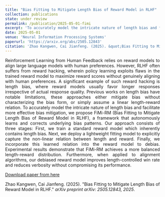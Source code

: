 ```yaml
---
title: "Bias Fitting to Mitigate Length Bias of Reward Model in RLHF"
collection: publications
state: under review
permalink: /publication/2025-05-01-fimi
excerpt: 'To accurately model the intricate nature of length bias and facilitate more effective bias mitigation, it proposes FiMi-RM (Bias Fitting to Mitigate Length Bias of Reward Model in RLHF), a framework that autonomously learns and corrects underlying bias patterns.'
date: 2025-05-01
venue: 'Neural Information Processing Systems'
paperurl: 'https://arxiv.org/abs/2505.12843'
citation: 'Zhao Kangwen, Cai Jianfeng. (2025). &quot;Bias Fitting to Mitigate Length Bias of Reward Model in RLHF.&quot; <i>arXiv preprint arXiv: 2505.12843, 2025</i>.'
---
```

<p style="text-align:justify; text-justify:inter-ideograph;">Reinforcement Learning from Human Feedback relies on reward models to align large language models with human preferences. However, RLHF often suffers from reward hacking, wherein policy learning exploits flaws in the trained reward model to maximize reward scores without genuinely aligning with human preferences. A significant example of such reward hacking is length bias, where reward models usually favor longer responses irrespective of actual response quality. Previous works on length bias have notable limitations, these approaches either mitigate bias without characterizing the bias form, or simply assume a linear length-reward relation. To accurately model the intricate nature of length bias and facilitate more effective bias mitigation, we propose FiMi-RM (Bias Fitting to Mitigate Length Bias of Reward Model in RLHF), a framework that autonomously learns and corrects underlying bias patterns. Our approach consists of three stages: First, we train a standard reward model which inherently contains length bias. Next, we deploy a lightweight fitting model to explicitly capture the non-linear relation between length and reward. Finally, we incorporate this learned relation into the reward model to debias. Experimental results demonstrate that FiMi-RM achieves a more balanced length-reward distribution. Furthermore, when applied to alignment algorithms, our debiased reward model improves length-controlled win rate and reduces verbosity without compromising its performance.</p>

[Download paper from here](https://arxiv.org/abs/2505.12843)

<p style="text-align:justify; text-justify:inter-ideograph;">Zhao Kangwen, Cai Jianfeng. (2025). &quot;Bias Fitting to Mitigate Length Bias of Reward Model in RLHF.&quot; <i>arXiv preprint arXiv: 2505.12843, 2025</i>.</p>